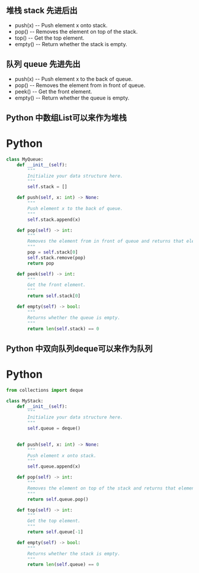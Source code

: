 ## 堆栈 stack 先进后出
+ push(x) -- Push element x onto stack.
+ pop() -- Removes the element on top of the stack.
+ top() -- Get the top element.
+ empty() -- Return whether the stack is empty.


## 队列 queue 先进先出
+ push(x) -- Push element x to the back of queue.
+ pop() -- Removes the element from in front of queue.
+ peek() -- Get the front element.
+ empty() -- Return whether the queue is empty.


## Python 中数组List可以来作为堆栈
# Python
```python
class MyQueue:
    def __init__(self):
        """
        Initialize your data structure here.
        """
        self.stack = []

    def push(self, x: int) -> None:
        """
        Push element x to the back of queue.
        """
        self.stack.append(x)

    def pop(self) -> int:
        """
        Removes the element from in front of queue and returns that element.
        """
        pop = self.stack[0]
        self.stack.remove(pop)
        return pop

    def peek(self) -> int:
        """
        Get the front element.
        """
        return self.stack[0]

    def empty(self) -> bool:
        """
        Returns whether the queue is empty.
        """
        return len(self.stack) == 0
```

## Python 中双向队列deque可以来作为队列
# Python
```python
from collections import deque

class MyStack:
    def __init__(self):
        """
        Initialize your data structure here.
        """
        self.queue = deque()
        

    def push(self, x: int) -> None:
        """
        Push element x onto stack.
        """
        self.queue.append(x)

    def pop(self) -> int:
        """
        Removes the element on top of the stack and returns that element.
        """
        return self.queue.pop()

    def top(self) -> int:
        """
        Get the top element.
        """
        return self.queue[-1]

    def empty(self) -> bool:
        """
        Returns whether the stack is empty.
        """
        return len(self.queue) == 0
```
